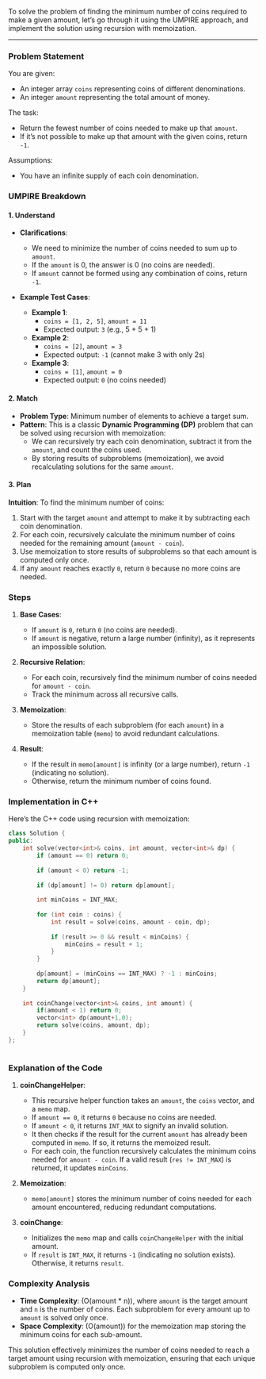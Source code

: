 To solve the problem of finding the minimum number of coins required to make a given amount, let’s go through it using the UMPIRE approach, and implement the solution using recursion with memoization.

---

### Problem Statement

You are given:
- An integer array `coins` representing coins of different denominations.
- An integer `amount` representing the total amount of money.

The task:
- Return the fewest number of coins needed to make up that `amount`.
- If it’s not possible to make up that amount with the given coins, return `-1`.

Assumptions:
- You have an infinite supply of each coin denomination.

### UMPIRE Breakdown

#### **1. Understand**
- **Clarifications**:
  - We need to minimize the number of coins needed to sum up to `amount`.
  - If the `amount` is 0, the answer is 0 (no coins are needed).
  - If `amount` cannot be formed using any combination of coins, return `-1`.
  
- **Example Test Cases**:
  - **Example 1**:
    - `coins = [1, 2, 5]`, `amount = 11`
    - Expected output: `3` (e.g., 5 + 5 + 1)
  - **Example 2**:
    - `coins = [2]`, `amount = 3`
    - Expected output: `-1` (cannot make 3 with only 2s)
  - **Example 3**:
    - `coins = [1]`, `amount = 0`
    - Expected output: `0` (no coins needed)

#### **2. Match**
- **Problem Type**: Minimum number of elements to achieve a target sum.
- **Pattern**: This is a classic **Dynamic Programming (DP)** problem that can be solved using recursion with memoization:
  - We can recursively try each coin denomination, subtract it from the `amount`, and count the coins used.
  - By storing results of subproblems (memoization), we avoid recalculating solutions for the same `amount`.

#### **3. Plan**

**Intuition**:
To find the minimum number of coins:
1. Start with the target `amount` and attempt to make it by subtracting each coin denomination.
2. For each coin, recursively calculate the minimum number of coins needed for the remaining amount (`amount - coin`).
3. Use memoization to store results of subproblems so that each amount is computed only once.
4. If any `amount` reaches exactly `0`, return `0` because no more coins are needed.

### Steps

1. **Base Cases**:
   - If `amount` is `0`, return `0` (no coins are needed).
   - If `amount` is negative, return a large number (infinity), as it represents an impossible solution.

2. **Recursive Relation**:
   - For each coin, recursively find the minimum number of coins needed for `amount - coin`.
   - Track the minimum across all recursive calls.

3. **Memoization**:
   - Store the results of each subproblem (for each `amount`) in a memoization table (`memo`) to avoid redundant calculations.

4. **Result**:
   - If the result in `memo[amount]` is infinity (or a large number), return `-1` (indicating no solution).
   - Otherwise, return the minimum number of coins found.

### Implementation in C++

Here’s the C++ code using recursion with memoization:

```cpp
class Solution {
public:
    int solve(vector<int>& coins, int amount, vector<int>& dp) {
        if (amount == 0) return 0;
        
        if (amount < 0) return -1;
        
        if (dp[amount] != 0) return dp[amount];
        
        int minCoins = INT_MAX;
        
        for (int coin : coins) {
            int result = solve(coins, amount - coin, dp);
            
            if (result >= 0 && result < minCoins) {
                minCoins = result + 1;
            }
        }
        
        dp[amount] = (minCoins == INT_MAX) ? -1 : minCoins;
        return dp[amount];
    }
    
    int coinChange(vector<int>& coins, int amount) {
        if(amount < 1) return 0;
        vector<int> dp(amount+1,0);
        return solve(coins, amount, dp);
    }
};
 
```

### Explanation of the Code

1. **coinChangeHelper**:
   - This recursive helper function takes an `amount`, the `coins` vector, and a `memo` map.
   - If `amount == 0`, it returns `0` because no coins are needed.
   - If `amount < 0`, it returns `INT_MAX` to signify an invalid solution.
   - It then checks if the result for the current `amount` has already been computed in `memo`. If so, it returns the memoized result.
   - For each coin, the function recursively calculates the minimum coins needed for `amount - coin`. If a valid result (`res != INT_MAX`) is returned, it updates `minCoins`.

2. **Memoization**:
   - `memo[amount]` stores the minimum number of coins needed for each amount encountered, reducing redundant computations.

3. **coinChange**:
   - Initializes the `memo` map and calls `coinChangeHelper` with the initial amount.
   - If `result` is `INT_MAX`, it returns `-1` (indicating no solution exists). Otherwise, it returns `result`.

### Complexity Analysis

- **Time Complexity**: \(O(amount * n)\), where `amount` is the target amount and `n` is the number of coins. Each subproblem for every amount up to `amount` is solved only once.
- **Space Complexity**: \(O(amount)\) for the memoization map storing the minimum coins for each sub-amount.

This solution effectively minimizes the number of coins needed to reach a target amount using recursion with memoization, ensuring that each unique subproblem is computed only once.